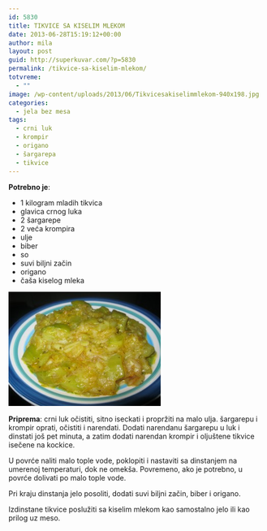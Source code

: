 ```yaml
---
id: 5830
title: TIKVICE SA KISELIM MLEKOM
date: 2013-06-28T15:19:12+00:00
author: mila
layout: post
guid: http://superkuvar.com/?p=5830
permalink: /tikvice-sa-kiselim-mlekom/
totvreme:
  - ""
image: /wp-content/uploads/2013/06/Tikvicesakiselimmlekom-940x198.jpg
categories:
  - jela bez mesa
tags:
  - crni luk
  - krompir
  - origano
  - šargarepa
  - tikvice
---
```

**Potrebno je**:

  * 1 kilogram mladih tikvica
  * glavica crnog luka
  * 2 šargarepe
  * 2 veća krompira
  * ulje
  * biber
  * so
  * suvi biljni začin
  * origano
  * čaša kiselog mleka

<img class="alignnone size-medium wp-image-5831" src="/wp-content/uploads/2013/06/Tikvicesakiselimmlekom-300x225.jpg" alt="Tikvicesakiselimmlekom" width="300" height="225" /> 

**Priprema**: crni luk očistiti, sitno iseckati i propržiti na malo ulja. šargarepu i krompir oprati, očistiti i narendati. Dodati narendanu šargarepu u luk i dinstati još pet minuta, a zatim dodati narendan krompir i oljuštene tikvice isečene na kockice.

U povrće naliti malo tople vode, poklopiti i nastaviti sa dinstanjem na umerenoj temperaturi, dok ne omekša. Povremeno, ako je potrebno, u povrće dolivati po malo tople vode.

Pri kraju dinstanja jelo posoliti, dodati suvi biljni začin, biber i origano.

Izdinstane tikvice poslužiti sa kiselim mlekom kao samostalno jelo ili kao prilog uz meso.